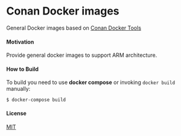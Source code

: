 # Conan Docker images

General Docker images based on [Conan Docker Tools](https://github.com/conan-io/conan-docker-tools)

#### Motivation
Provide general docker images to support ARM architecture.

#### How to Build

To build you need to use **docker compose** or invoking `docker build` manually:

    $ docker-compose build

#### License
[MIT](LICENSE)
